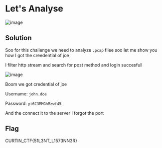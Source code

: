 # Let's Analyse

![image](https://github.com/6E3372/Curtin-Malaysia-CTF-2023/assets/129729880/c193eb0e-4c32-45dd-9aa9-3b983d2bf0c5)

## Solution

Soo for this challenge we need to analyze `.pcap` filee soo let me show you how I got the creedential of joe

I filter http stream and search for post method and login succesfull

![image](https://github.com/6E3372/Curtin-Malaysia-CTF-2023/assets/129729880/6b9de474-aae7-41d4-bfd8-af4f44a64115)

Boom we got credential of joe

Username: `john.doe` 

Password: `yt6C3MMGhMzwf45`

And the connect it to the server I forgot the port

## Flag

CURTIN_CTF{51L3NT_L1573NN3R}
